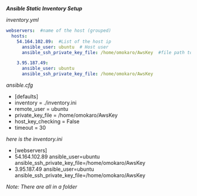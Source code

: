 ***Ansible Static Inventory Setup***

*inventory.yml*
```yml
webservers:  #name of the host (grouped)
  hosts:
    54.164.102.89:  #List of the host ip
      ansible_user: ubuntu  # Host user
      ansible_ssh_private_key_file: /home/omokaro/AwsKey  #file path to the private key on the control node, it must tally with the ec2 instance key-name

    3.95.187.49:
      ansible_user: ubuntu
      ansible_ssh_private_key_file: /home/omokaro/AwsKey
```

*ansible.cfg*

- [defaults]
- inventory = ./inventory.ini
- remote_user = ubuntu
- private_key_file = /home/omokaro/AwsKey
- host_key_checking = False
- timeout = 30

*here is the inventory.ini*
- [webservers]
- 54.164.102.89 ansible_user=ubuntu ansible_ssh_private_key_file=/home/omokaro/AwsKey
- 3.95.187.49 ansible_user=ubuntu ansible_ssh_private_key_file=/home/omokaro/AwsKey

*Note: There are all in a folder*